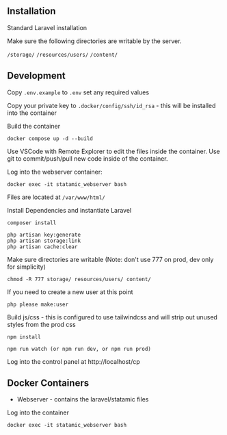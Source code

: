 ## Installation

Standard Laravel installation

Make sure the following directories are writable by the server.

`/storage/`
`/resources/users/`
`/content/`


## Development

Copy `.env.example` to `.env` set any required values

Copy your private key to `.docker/config/ssh/id_rsa` - this will be installed into the container

Build the container

    docker compose up -d --build

Use VSCode with Remote Explorer to edit the files inside the container.  Use git to commit/push/pull new code inside of the container.

Log into the webserver container:

    docker exec -it statamic_webserver bash

Files are located at `/var/www/html/`

Install Dependencies and instantiate Laravel

    composer install

    php artisan key:generate
    php artisan storage:link
    php artisan cache:clear

Make sure directories are writable (Note: don't use 777 on prod, dev only for simplicity)

    chmod -R 777 storage/ resources/users/ content/

If you need to create a new user at this point

    php please make:user

Build js/css - this is configured to use tailwindcss and will strip out unused styles from the prod css

    npm install

    npm run watch (or npm run dev, or npm run prod)

Log into the control panel at http://localhost/cp

## Docker Containers

- Webserver - contains the laravel/statamic files

Log into the container

    docker exec -it statamic_webserver bash

